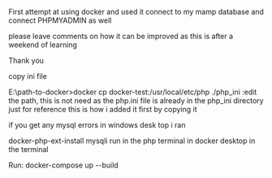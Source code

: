 First attempt at using docker and used it connect to my mamp database and connect PHPMYADMIN as well

please leave comments on how it can be improved as this is after a weekend of learning

Thank you

copy ini file

E:\path-to-docker>docker cp docker-test:/usr/local/etc/php ./php_ini :edit the path, this is not need as the php.ini file is already in the php_ini directory just for reference this is how i added it first by copying it

if you get any mysql errors in windows desk top i ran

docker-php-ext-install mysqli run in the php terminal in docker desktop in the terminal

Run: docker-compose up --build